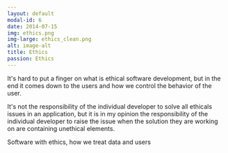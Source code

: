 ```yaml
---
layout: default
modal-id: 6
date: 2014-07-15
img: ethics.png
img-large: ethics_clean.png
alt: image-alt
title: Ethics
passion: Ethics
---
```


It's hard to put a finger on what is ethical software development, but in the end it comes down to the users and how we control the behavior of the user.

It's not the responsibility of the individual developer to solve all ethicals issues in an application, but it is in my opinion the responsibility of the individual developer to raise the issue when the solution they are working on are containing unethical elements.

Software with ethics, how we treat data and users